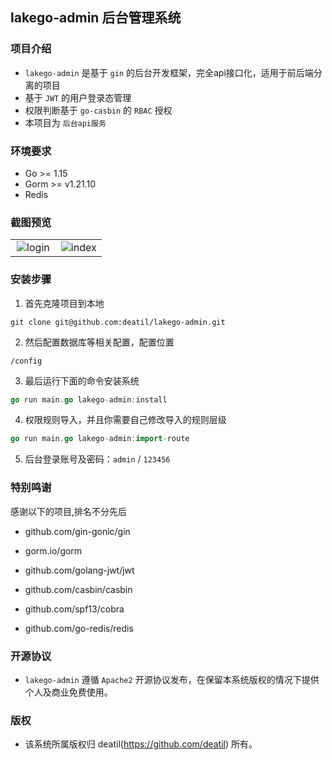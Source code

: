 ## lakego-admin 后台管理系统


### 项目介绍

*  `lakego-admin` 是基于 `gin` 的后台开发框架，完全api接口化，适用于前后端分离的项目
*  基于 `JWT` 的用户登录态管理
*  权限判断基于 `go-casbin` 的 `RBAC` 授权
*  本项目为 `后台api服务`


### 环境要求

 - Go >= 1.15
 - Gorm >= v1.21.10
 - Redis


### 截图预览

<table>
    <tr>
        <td width="50%">
            <center>
                <img alt="login" src="" />
            </center>
        </td>
        <td width="50%">
            <center>
                <img alt="index" src="" />
            </center>
        </td>
    </tr>
</table>


### 安装步骤

1. 首先克隆项目到本地

```
git clone git@github.com:deatil/lakego-admin.git
```

2. 然后配置数据库等相关配置，配置位置

```
/config
```

3. 最后运行下面的命令安装系统

```go
go run main.go lakego-admin:install
```

4. 权限规则导入，并且你需要自己修改导入的规则层级

```go
go run main.go lakego-admin:import-route
```

5. 后台登录账号及密码：`admin` / `123456`


### 特别鸣谢

感谢以下的项目,排名不分先后

 - github.com/gin-gonic/gin

 - gorm.io/gorm

 - github.com/golang-jwt/jwt

 - github.com/casbin/casbin

 - github.com/spf13/cobra

 - github.com/go-redis/redis


### 开源协议

*  `lakego-admin` 遵循 `Apache2` 开源协议发布，在保留本系统版权的情况下提供个人及商业免费使用。


### 版权

*  该系统所属版权归 deatil(https://github.com/deatil) 所有。
